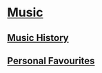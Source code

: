 # [Music](https://benjaminklassen.com)

## [Music History](musicappreciation.md)

## [Personal Favourites](cd.md)
